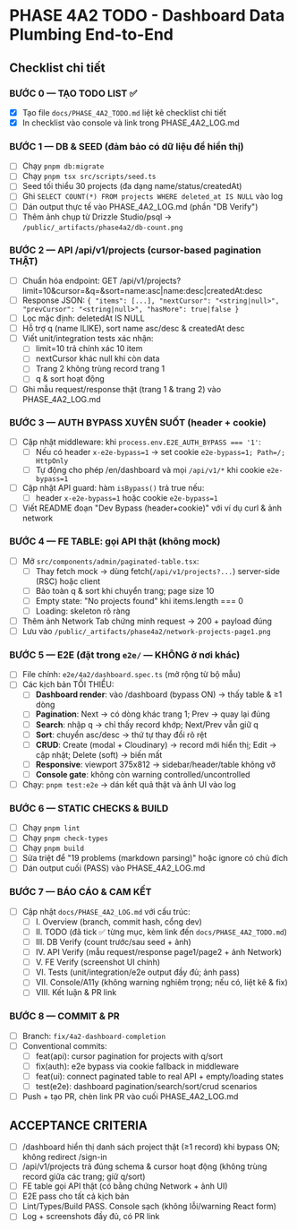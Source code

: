 # PHASE 4A2 TODO - Dashboard Data Plumbing End-to-End

## Checklist chi tiết

### BƯỚC 0 — TẠO TODO LIST ✅
- [x] Tạo file `docs/PHASE_4A2_TODO.md` liệt kê checklist chi tiết
- [x] In checklist vào console và link trong PHASE_4A2_LOG.md

### BƯỚC 1 — DB & SEED (đảm bảo có dữ liệu để hiển thị)
- [ ] Chạy `pnpm db:migrate`
- [ ] Chạy `pnpm tsx src/scripts/seed.ts`
- [ ] Seed tối thiểu 30 projects (đa dạng name/status/createdAt)
- [ ] Ghi `SELECT COUNT(*) FROM projects WHERE deleted_at IS NULL` vào log
- [ ] Dán output thực tế vào PHASE_4A2_LOG.md (phần "DB Verify")
- [ ] Thêm ảnh chụp từ Drizzle Studio/psql → `/public/_artifacts/phase4a2/db-count.png`

### BƯỚC 2 — API /api/v1/projects (cursor-based pagination THẬT)
- [ ] Chuẩn hóa endpoint: GET /api/v1/projects?limit=10&cursor=<string>&q=<string>&sort=name:asc|name:desc|createdAt:desc
- [ ] Response JSON: `{ "items": [...], "nextCursor": "<string|null>", "prevCursor": "<string|null>", "hasMore": true|false }`
- [ ] Lọc mặc định: deletedAt IS NULL
- [ ] Hỗ trợ q (name ILIKE), sort name asc/desc & createdAt desc
- [ ] Viết unit/integration tests xác nhận:
  - [ ] limit=10 trả chính xác 10 item
  - [ ] nextCursor khác null khi còn data
  - [ ] Trang 2 không trùng record trang 1
  - [ ] q & sort hoạt động
- [ ] Ghi mẫu request/response thật (trang 1 & trang 2) vào PHASE_4A2_LOG.md

### BƯỚC 3 — AUTH BYPASS XUYÊN SUỐT (header + cookie)
- [ ] Cập nhật middleware: khi `process.env.E2E_AUTH_BYPASS === '1'`:
  - [ ] Nếu có header `x-e2e-bypass=1` → set cookie `e2e-bypass=1; Path=/; HttpOnly`
  - [ ] Tự động cho phép /en/dashboard và mọi `/api/v1/*` khi cookie `e2e-bypass=1`
- [ ] Cập nhật API guard: hàm `isBypass()` trả true nếu:
  - [ ] header `x-e2e-bypass=1` hoặc cookie `e2e-bypass=1`
- [ ] Viết README đoạn "Dev Bypass (header+cookie)" với ví dụ curl & ảnh network

### BƯỚC 4 — FE TABLE: gọi API thật (không mock)
- [ ] Mở `src/components/admin/paginated-table.tsx`:
  - [ ] Thay fetch mock → dùng fetch(`/api/v1/projects?...`) server-side (RSC) hoặc client
  - [ ] Bảo toàn q & sort khi chuyển trang; page size 10
  - [ ] Empty state: "No projects found" khi items.length === 0
  - [ ] Loading: skeleton rõ ràng
- [ ] Thêm ảnh Network Tab chứng minh request → 200 + payload đúng
- [ ] Lưu vào `/public/_artifacts/phase4a2/network-projects-page1.png`

### BƯỚC 5 — E2E (đặt trong `e2e/` — KHÔNG ở nơi khác)
- [ ] File chính: `e2e/4a2/dashboard.spec.ts` (mở rộng từ bộ mẫu)
- [ ] Các kịch bản TỐI THIỂU:
  - [ ] **Dashboard render**: vào /dashboard (bypass ON) → thấy table & ≥1 dòng
  - [ ] **Pagination**: Next → có dòng khác trang 1; Prev → quay lại đúng
  - [ ] **Search**: nhập q → chỉ thấy record khớp; Next/Prev vẫn giữ q
  - [ ] **Sort**: chuyển asc/desc → thứ tự thay đổi rõ rệt
  - [ ] **CRUD**: Create (modal + Cloudinary) → record mới hiển thị; Edit → cập nhật; Delete (soft) → biến mất
  - [ ] **Responsive**: viewport 375x812 → sidebar/header/table không vỡ
  - [ ] **Console gate**: không còn warning controlled/uncontrolled
- [ ] Chạy: `pnpm test:e2e` → dán kết quả thật và ảnh UI vào log

### BƯỚC 6 — STATIC CHECKS & BUILD
- [ ] Chạy `pnpm lint`
- [ ] Chạy `pnpm check-types`
- [ ] Chạy `pnpm build`
- [ ] Sửa triệt để "19 problems (markdown parsing)" hoặc ignore có chủ đích
- [ ] Dán output cuối (PASS) vào PHASE_4A2_LOG.md

### BƯỚC 7 — BÁO CÁO & CAM KẾT
- [ ] Cập nhật `docs/PHASE_4A2_LOG.md` với cấu trúc:
  - [ ] I. Overview (branch, commit hash, cổng dev)
  - [ ] II. TODO (đã tick ✅ từng mục, kèm link đến `docs/PHASE_4A2_TODO.md`)
  - [ ] III. DB Verify (count trước/sau seed + ảnh)
  - [ ] IV. API Verify (mẫu request/response page1/page2 + ảnh Network)
  - [ ] V. FE Verify (screenshot UI chính)
  - [ ] VI. Tests (unit/integration/e2e output đầy đủ; ảnh pass)
  - [ ] VII. Console/A11y (không warning nghiêm trọng; nếu có, liệt kê & fix)
  - [ ] VIII. Kết luận & PR link

### BƯỚC 8 — COMMIT & PR
- [ ] Branch: `fix/4a2-dashboard-completion`
- [ ] Conventional commits:
  - [ ] feat(api): cursor pagination for projects with q/sort
  - [ ] fix(auth): e2e bypass via cookie fallback in middleware
  - [ ] feat(ui): connect paginated table to real API + empty/loading states
  - [ ] test(e2e): dashboard pagination/search/sort/crud scenarios
- [ ] Push + tạo PR, chèn link PR vào cuối PHASE_4A2_LOG.md

## ACCEPTANCE CRITERIA
- [ ] /dashboard hiển thị danh sách project thật (≥1 record) khi bypass ON; không redirect /sign-in
- [ ] /api/v1/projects trả đúng schema & cursor hoạt động (không trùng record giữa các trang; giữ q/sort)
- [ ] FE table gọi API thật (có bằng chứng Network + ảnh UI)
- [ ] E2E pass cho tất cả kịch bản
- [ ] Lint/Types/Build PASS. Console sạch (không lỗi/warning React form)
- [ ] Log + screenshots đầy đủ, có PR link
